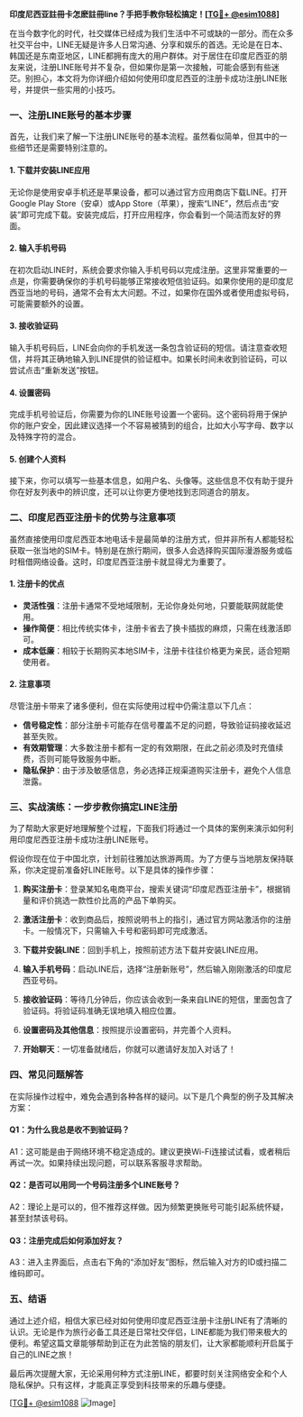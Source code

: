 **印度尼西亚註冊卡怎麽註冊line？手把手教你轻松搞定！[[TG💪+ @esim1088](https://t.me/s/esim1088)]**

在当今数字化的时代，社交媒体已经成为我们生活中不可或缺的一部分。而在众多社交平台中，LINE无疑是许多人日常沟通、分享和娱乐的首选。无论是在日本、韩国还是东南亚地区，LINE都拥有庞大的用户群体。对于居住在印度尼西亚的朋友来说，注册LINE账号并不复杂，但如果你是第一次接触，可能会感到有些迷茫。别担心，本文将为你详细介绍如何使用印度尼西亚的注册卡成功注册LINE账号，并提供一些实用的小技巧。

### **一、注册LINE账号的基本步骤**

首先，让我们来了解一下注册LINE账号的基本流程。虽然看似简单，但其中的一些细节还是需要特别注意的。

#### **1. 下载并安装LINE应用**
无论你是使用安卓手机还是苹果设备，都可以通过官方应用商店下载LINE。打开Google Play Store（安卓）或App Store（苹果），搜索“LINE”，然后点击“安装”即可完成下载。安装完成后，打开应用程序，你会看到一个简洁而友好的界面。

#### **2. 输入手机号码**
在初次启动LINE时，系统会要求你输入手机号码以完成注册。这里非常重要的一点是，你需要确保你的手机号码能够正常接收短信验证码。如果你使用的是印度尼西亚当地的号码，通常不会有太大问题。不过，如果你在国外或者使用虚拟号码，可能需要额外的设置。

#### **3. 接收验证码**
输入手机号码后，LINE会向你的手机发送一条包含验证码的短信。请注意查收短信，并将其正确地输入到LINE提供的验证框中。如果长时间未收到验证码，可以尝试点击“重新发送”按钮。

#### **4. 设置密码**
完成手机号验证后，你需要为你的LINE账号设置一个密码。这个密码将用于保护你的账户安全，因此建议选择一个不容易被猜到的组合，比如大小写字母、数字以及特殊字符的混合。

#### **5. 创建个人资料**
接下来，你可以填写一些基本信息，如用户名、头像等。这些信息不仅有助于提升你在好友列表中的辨识度，还可以让你更方便地找到志同道合的朋友。

### **二、印度尼西亚注册卡的优势与注意事项**

虽然直接使用印度尼西亚本地电话卡是最简单的注册方式，但并非所有人都能轻松获取一张当地的SIM卡。特别是在旅行期间，很多人会选择购买国际漫游服务或临时租借网络设备。这时，印度尼西亚注册卡就显得尤为重要了。

#### **1. 注册卡的优点**
- **灵活性强**：注册卡通常不受地域限制，无论你身处何地，只要能联网就能使用。
- **操作简便**：相比传统实体卡，注册卡省去了换卡插拔的麻烦，只需在线激活即可。
- **成本低廉**：相较于长期购买本地SIM卡，注册卡往往价格更为亲民，适合短期使用者。

#### **2. 注意事项**
尽管注册卡带来了诸多便利，但在实际使用过程中仍需注意以下几点：
- **信号稳定性**：部分注册卡可能存在信号覆盖不足的问题，导致验证码接收延迟甚至失败。
- **有效期管理**：大多数注册卡都有一定的有效期限，在此之前必须及时充值续费，否则可能导致服务中断。
- **隐私保护**：由于涉及敏感信息，务必选择正规渠道购买注册卡，避免个人信息泄露。

### **三、实战演练：一步步教你搞定LINE注册**

为了帮助大家更好地理解整个过程，下面我们将通过一个具体的案例来演示如何利用印度尼西亚注册卡成功注册LINE账号。

假设你现在位于中国北京，计划前往雅加达旅游两周。为了方便与当地朋友保持联系，你决定提前准备好LINE账号。以下是具体的操作步骤：

1. **购买注册卡**：登录某知名电商平台，搜索关键词“印度尼西亚注册卡”，根据销量和评价挑选一款性价比高的产品下单购买。
   
2. **激活注册卡**：收到商品后，按照说明书上的指引，通过官方网站激活你的注册卡。一般情况下，只需输入卡号和密码即可完成激活。

3. **下载并安装LINE**：回到手机上，按照前述方法下载并安装LINE应用。

4. **输入手机号码**：启动LINE后，选择“注册新账号”，然后输入刚刚激活的印度尼西亚号码。

5. **接收验证码**：等待几分钟后，你应该会收到一条来自LINE的短信，里面包含了验证码。将验证码准确无误地填入相应位置。

6. **设置密码及其他信息**：按照提示设置密码，并完善个人资料。

7. **开始聊天**：一切准备就绪后，你就可以邀请好友加入对话了！

### **四、常见问题解答**

在实际操作过程中，难免会遇到各种各样的疑问。以下是几个典型的例子及其解决方案：

#### **Q1：为什么我总是收不到验证码？**
A1：这可能是由于网络环境不稳定造成的。建议更换Wi-Fi连接试试看，或者稍后再试一次。如果持续出现问题，可以联系客服寻求帮助。

#### **Q2：是否可以用同一个号码注册多个LINE账号？**
A2：理论上是可以的，但不推荐这样做。因为频繁更换账号可能引起系统怀疑，甚至封禁该号码。

#### **Q3：注册完成后如何添加好友？**
A3：进入主界面后，点击右下角的“添加好友”图标，然后输入对方的ID或扫描二维码即可。

### **五、结语**

通过上述介绍，相信大家已经对如何使用印度尼西亚注册卡注册LINE有了清晰的认识。无论是作为旅行必备工具还是日常社交伴侣，LINE都能为我们带来极大的便利。希望这篇文章能够帮助到正在为此苦恼的朋友们，让大家都能顺利开启属于自己的LINE之旅！

最后再次提醒大家，无论采用何种方式注册LINE，都要时刻关注网络安全和个人隐私保护。只有这样，才能真正享受到科技带来的乐趣与便捷。

[[TG💪+ @esim1088](https://t.me/s/esim1088) ![Image](https://i.postimg.cc/4NQfJmqS/Snipaste-2025-05-13-00-14-12.png)]